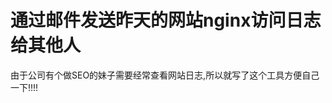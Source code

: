 通过邮件发送昨天的网站nginx访问日志给其他人
===========================================

由于公司有个做SEO的妹子需要经常查看网站日志,所以就写了这个工具方便自己一下!!!!
